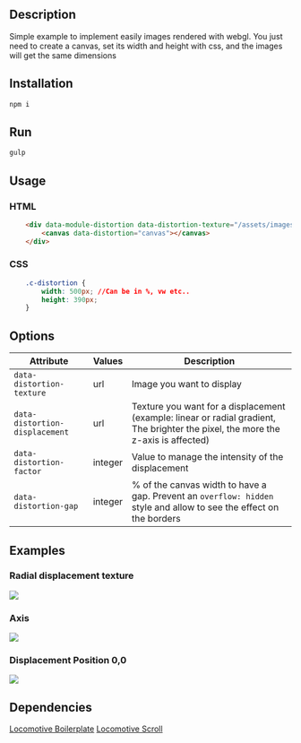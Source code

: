 
## Description
Simple example to implement easily images rendered with webgl. You just need to create a canvas, set its width and height with css, and the images will get the same dimensions


## Installation
```sh
npm i
```

## Run
```sh
gulp
```

## Usage

### HTML
```html
    <div data-module-distortion data-distortion-texture="/assets/images/image-1.jpg" data-distortion-displacement="/assets/images/radial-displacement.jpg" class="c-distortion" data-distortion-factor="1" data-distortion-gap="20">
        <canvas data-distortion="canvas"></canvas>
    </div>
```

### CSS
```css
    .c-distortion {
        width: 500px; //Can be in %, vw etc..
        height: 390px;
    }
```

## Options

| Attribute | Values | Description |
| --------- | ------ | ----------- |
| `data-distortion-texture` | url | Image you want to display |
| `data-distortion-displacement` | url | Texture you want for a displacement (example: linear or radial gradient, The brighter the pixel, the more the z-axis is affected) |
| `data-distortion-factor` | integer | Value to manage the intensity of the displacement |
| `data-distortion-gap` | integer | % of the canvas width to have a gap. Prevent an `overflow: hidden` style and allow to see the effect on the borders|


## Examples
### Radial displacement texture
![](https://raw.githubusercontent.com//locomotivemtl/webgl-images/master/www/assets/images/radial-displacement.jpg)

### Axis
![](https://raw.githubusercontent.com//locomotivemtl/webgl-images/master/docs/axis.jpg)

### Displacement Position 0,0
![](https://raw.githubusercontent.com//locomotivemtl/webgl-images/master/docs/positionExample.jpg)


## Dependencies

[Locomotive Boilerplate](https://github.com/locomotivemtl/locomotive-boilerplate)
[Locomotive Scroll](https://github.com/locomotivemtl/locomotive-scroll)
